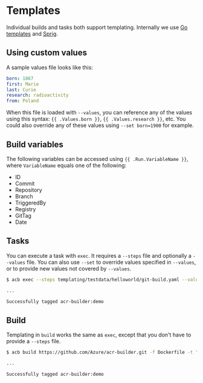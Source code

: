 # Templates

Individual builds and tasks both support templating. Internally we use [Go templates](https://golang.org/pkg/text/template/) and [Sprig](https://github.com/Masterminds/sprig/).

## Using custom values

A sample values file looks like this:

```yaml
born: 1867
first: Marie
last: Curie
research: radioactivity
from: Poland
```

When this file is loaded with `--values`, you can reference any of the values using this syntax: `{{ .Values.born }}`, `{{ .Values.research }}`, etc.
You could also override any of these values using `--set born=1900` for example.

## Build variables

The following variables can be accessed using `{{ .Run.VariableName }}`, where `VariableName` equals one of the following:

- ID
- Commit
- Repository
- Branch
- TriggeredBy
- Registry
- GitTag
- Date

## Tasks

You can execute a task with `exec`. It requires a `--steps` file and optionally a `--values` file. You can also use `--set` to override values specified in `--values`, or to provide new values not covered by `--values`.

```sh
$ acb exec --steps templating/testdata/helloworld/git-build.yaml --values templating/testdata/helloworld/values.yaml --id demo

...

Successfully tagged acr-builder:demo
```

## Build

Templating in `build` works the same as `exec`, except that you don't have to provide a `--steps` file.

```sh
$ acb build https://github.com/Azure/acr-builder.git -f Dockerfile -t "acr-builder:{{.Run.ID}}" --id demo

...

Successfully tagged acr-builder:demo
```